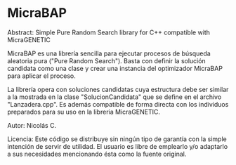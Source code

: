 # MicraBAP
Abstract: Simple Pure Random Search library for C++ compatible with MicraGENETIC

MicraBAP es una librería sencilla para ejecutar procesos de búsqueda aleatoria pura ("Pure Random Search"). Basta con definir la solución candidata como una clase y crear una instancia del optimizador MicraBAP para aplicar el proceso.

La librería opera con soluciones candidatas cuya estructura debe ser similar a la mostrada en la clase "SolucionCandidata" que se define en el archivo "Lanzadera.cpp". Es además compatible de forma directa con los individuos preparados para su uso en la libreria MicraGENETIC.

Autor: Nicolás C.

Licencia: Este código se distribuye sin ningún tipo de garantía con la simple intención de servir de utilidad. El usuario es libre de emplearlo y/o adaptarlo a sus necesidades mencionando ésta como la fuente original.

